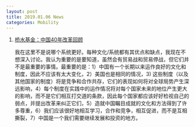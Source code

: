 ```yaml
---
layout: post
title: 2019.01.06 News
categories: Mobility
---
```


1. [桥水基金：中国40年改革回顾](https://mp.weixin.qq.com/s/LrFlogmrVvV8syiuSS-8MA)

    我在这里不是说哪个系统更好。每种文化/系统都有其优点和缺点，我现在不想深入讨论。我认为重要的是要知道，虽然会有贸易战和贸易停战，但它们并不是最重要的事情。最重要的是：1）中国有一个长期以来运作良好的文化和制度，因此不应该有太大变化，2）美国也是相同的情况，3) 这些制度（以及其他国家的制度）将是竞争和合作共存，它们的表现如何将对全球局势产生深远影响，4）每个制度在实践中的运作情况将对每个国家未来的地位产生更大的影响，而不是它们相互打交道的条款，因此每个国家都应该好好检视自己的弱点，并提出改革来纠正它们，5）造就中国瞩目成就的文化和方法得到了许多尊重，6）我们应该很好地相互学习，合作和竞争，相互促进，而不是互相撕裂，7）中国是一个我们需要继续发展和投资的地方。

